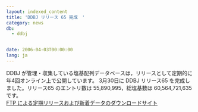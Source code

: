 ```yaml
---
layout: indexed_content
title: 'DDBJ リリース 65 完成　'
category: news
db:
  - ddbj


date: 2006-04-03T00:00:00
lang: ja
---
```


DDBJ が管理・収集している塩基配列データベースは，リリースとして定期的に年4回オンライン上で公開しています。 3月30日に DDBJ リリース65 を完成しました。リリース65 のエントリ数は 55,890,995，総塩基数は 60,564,721,635 です。<br><a href="/services/index.html">FTP による定期リリースおよび新着データのダウンロードサイト</a>
